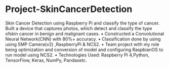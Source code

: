 # Project-SkinCancerDetection
Skin Cancer Detection using Raspberry Pi and classify the type of cancer.
Built a device that captures photos, which detect and classify the type ofskin cancer in benign and malignant cases.
• Constructed a Convolutional Neural Network(CNN) with 80%+ accuracy.
• Classification done by using using 5MP Camera(v2) ,RaspberryPi & NCS2.
• Team project with my role being optimization and conversion of model and configuring RaspbianOS to run model using NCS2.
• Technologies Used: Raspberry Pi 4,Python, TensorFlow, Keras, NumPy, Pandasetc.
